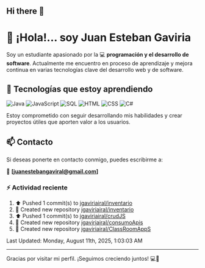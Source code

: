 ## Hi there 👋

# 👋 ¡Hola!... soy Juan Esteban Gaviria 

Soy un estudiante apasionado por la 
:computer: **programación y el desarrollo de software**. 
Actualmente me encuentro en proceso de aprendizaje y mejora continua en varias tecnologías clave del desarrollo web y de software.

## 🚀 Tecnologías que estoy aprendiendo

<p align="left">
  <img src="https://img.shields.io/badge/Java-007396?style=for-the-badge&logo=java&logoColor=white" alt="Java" />
  <img src="https://img.shields.io/badge/JavaScript-F7DF1E?style=for-the-badge&logo=javascript&logoColor=black" alt="JavaScript" />
  <img src="https://img.shields.io/badge/SQL-4479A1?style=for-the-badge&logo=postgresql&logoColor=white" alt="SQL" />
  <img src="https://img.shields.io/badge/HTML5-E34F26?style=for-the-badge&logo=html5&logoColor=white" alt="HTML" />
  <img src="https://img.shields.io/badge/CSS3-1572B6?style=for-the-badge&logo=css3&logoColor=white" alt="CSS" />
  <img src="https://img.shields.io/badge/C%23-239120?style=for-the-badge&logo=c-sharp&logoColor=white" alt="C#" />
</p>

Estoy comprometido con seguir desarrollando mis habilidades y crear proyectos útiles que aporten valor a los usuarios.

## 📫 Contacto

Si deseas ponerte en contacto conmigo, puedes escribirme a:

📧 **[juanestebangaviral@gmail.com]**


### :zap: Actividad reciente
<!--RECENT_ACTIVITY:start-->
1. ⬆️ Pushed 1 commit(s) to [jgaviriairal/inventario](https://github.com/jgaviriairal/inventario)<br>
2. 📔 Created new repository [jgaviriairal/inventario](https://github.com/jgaviriairal/inventario)<br>
3. ⬆️ Pushed 1 commit(s) to [jgaviriairal/crudJS](https://github.com/jgaviriairal/crudJS)<br>
4. 📔 Created new repository [jgaviriairal/consumoApis](https://github.com/jgaviriairal/consumoApis)<br>
5. 📔 Created new repository [jgaviriairal/ClassRoomAppS](https://github.com/jgaviriairal/ClassRoomAppS)<br>
<!--RECENT_ACTIVITY:end-->

<!--RECENT_ACTIVITY:last_update-->
Last Updated: Monday, August 11th, 2025, 1:03:03 AM
<!--RECENT_ACTIVITY:last_update_end-->

---

Gracias por visitar mi perfil. ¡Seguimos creciendo juntos! 💻🌱
